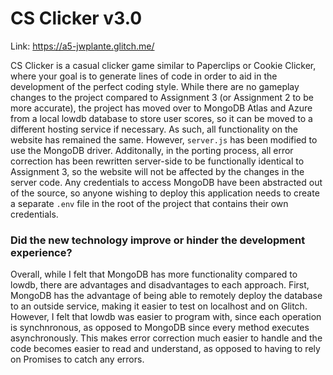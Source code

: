 # CS Clicker v3.0

Link: https://a5-jwplante.glitch.me/

CS Clicker is a casual clicker game similar to Paperclips or Cookie Clicker, where your goal is to generate lines of code in order to aid in the development of the perfect coding style. While there are no gameplay changes to the project compared to Assignment 3 (or Assignment 2 to be more accurate), the project has moved over to MongoDB Atlas and Azure from a local lowdb database to store user scores, so it can be moved to a different hosting service if necessary. As such, all functionality on the website has remained the same. However, `server.js` has been modified to use the MongoDB driver. Additonally, in the porting process, all error correction has been rewritten server-side to be functionally identical to Assignment 3, so the website will not be affected by the changes in the server code. Any credentials to access MongoDB have been abstracted out of the source, so anyone wishing to deploy this application needs to create a separate `.env` file in the root of the project that contains their own credentials.

### Did the new technology improve or hinder the development experience?
Overall, while I felt that MongoDB has more functionality compared to lowdb, there are advantages and disadvantages to each approach. First, MongoDB has the advantage of being able to remotely deploy the database to an outside service, making it easier to test on localhost and on Glitch. However, I felt that lowdb was easier to program with, since each operation is synchnronous, as opposed to MongoDB since every method executes asynchronously. This makes error correction much easier to handle and the code becomes easier to read and understand, as opposed to having to rely on Promises to catch any errors.
